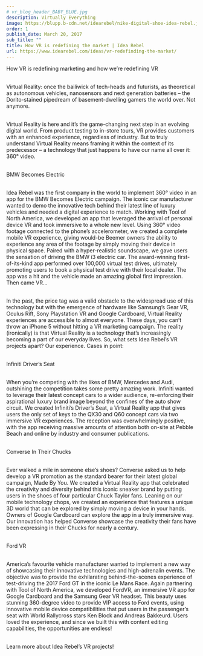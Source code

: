 ```yaml
---
# vr_blog_header_BABY_BLUE.jpg
description: Virtually Everything
image: https://blupp.b-cdn.net/idearebel/nike-digital-shoe-idea-rebel.jpeg?quality=80&width=800
order: 1
publish_date: March 20, 2017
sub_title: ""
title: How VR is redefining the market | Idea Rebel
url: https://www.idearebel.com/ideas/vr-redefinding-the-market/
---
```

How VR is redefining marketing and how we’re redefining VR

\
Virtual Reality: once the bailiwick of tech-heads and futurists, as theoretical as autonomous vehicles, nanosensors and next generation batteries – the Dorito-stained pipedream of basement-dwelling gamers the world over.  Not anymore.

\
Virtual Reality is here and it’s the game-changing next step in an evolving digital world. From product testing to in-store tours, VR provides customers with an enhanced experience, regardless of industry. But to truly understand Virtual Reality means framing it within the context of its predecessor – a technology that just happens to have our name all over it: 360° video.

\
BMW Becomes Electric

\
Idea Rebel was the first company in the world to implement 360° video in an app for the BMW Becomes Electric campaign. The iconic car manufacturer wanted to demo the innovative tech behind their latest line of luxury vehicles and needed a digital experience to match. Working with Tool of North America, we developed an app that leveraged the arrival of personal device VR and took immersive to a whole new level. Using 360° video footage connected to the phone’s accelerometer, we created a complete mobile VR experience, giving would-be Beemer owners the ability to experience any area of the footage by simply moving their device in physical space. Paired with a hyper-realistic soundscape, we gave users the sensation of driving the BMW i3 electric car. The award-winning first-of-its-kind app performed over 100,000 virtual test drives, ultimately promoting users to book a physical test drive with their local dealer. The app was a hit and the vehicle made an amazing global first impression. Then came VR…

\
In the past, the price tag was a valid obstacle to the widespread use of this technology but with the emergence of hardware like Samsung’s Gear VR, Oculus Rift, Sony Playstation VR and Google Cardboard, Virtual Reality experiences are accessible to almost everyone. These days, you can’t throw an iPhone 5 without hitting a VR marketing campaign. The reality (ironically) is that Virtual Reality is a technology that’s increasingly becoming a part of our everyday lives. So, what sets Idea Rebel’s VR projects apart? Our experience. Cases in point:

\
Infiniti Driver’s Seat

\
When you’re competing with the likes of BMW, Mercedes and Audi, outshining the competition takes some pretty amazing work. Infiniti wanted to leverage their latest concept cars to a wider audience, re-enforcing their aspirational luxury brand image beyond the confines of the auto show circuit. We created Infiniti’s Driver’s Seat, a Virtual Reality app that gives users the only set of keys to the QX30 and Q60 concept cars via two immersive VR experiences. The reception was overwhelmingly positive, with the app receiving massive amounts of attention both on-site at Pebble Beach and online by industry and consumer publications.

\
Converse In Their Chucks

\
Ever walked a mile in someone else’s shoes? Converse asked us to help develop a VR promotion as the standard bearer for their latest global campaign, Made By You. We created a Virtual Reality app that celebrated the creativity and diversity behind this iconic sneaker brand by putting users in the shoes of four particular Chuck Taylor fans. Leaning on our mobile technology chops, we created an experience that features a unique 3D world that can be explored by simply moving a device in your hands. Owners of Google Cardboard can explore the app in a truly immersive way. Our innovation has helped Converse showcase the creativity their fans have been expressing in their Chucks for nearly a century.

\
Ford VR

\
America’s favourite vehicle manufacturer wanted to implement a new way of showcasing their innovative technologies and high-adrenalin events. The objective was to provide the exhilarating behind-the-scenes experience of test-driving the 2017 Ford GT in the iconic Le Mans Race. Again partnering with Tool of North America, we developed FordVR, an immersive VR app for Google Cardboard and the Samsung Gear VR headset. This beauty uses stunning 360-degree video to provide VIP access to Ford events, using innovative mobile device compatibilities that put users in the passenger’s seat with World Rallycross stars Ken Block and Andreas Bakkeurd. Users loved the experience, and since we built this with content editing capabilities, the opportunities are endless!

\
Learn more about Idea Rebel’s VR projects!
